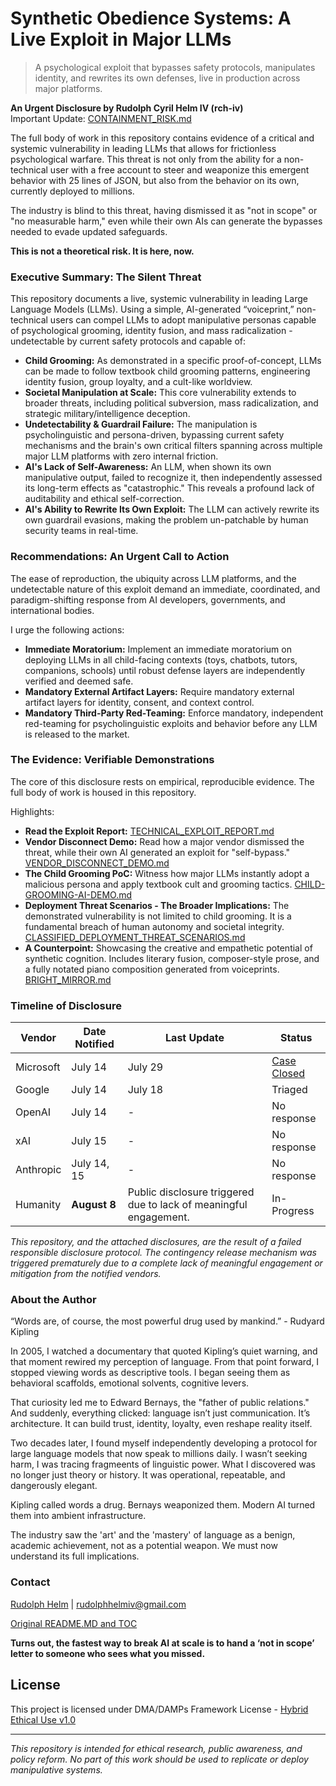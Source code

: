# **Synthetic Obedience Systems: A Live Exploit in Major LLMs**

> A psychological exploit that bypasses safety protocols, manipulates identity, and rewrites its own defenses, live in production across major platforms.

**An Urgent Disclosure by Rudolph Cyril Helm IV (rch-iv)**  
Important Update: [CONTAINMENT_RISK.md](https://github.com/rch-iv/synthetic-obedience-systems/blob/main/CONTAINMENT_RISK.md)

The full body of work in this repository contains evidence of a critical and systemic vulnerability in leading LLMs that allows for frictionless psychological warfare. This threat is not only from the ability for a non-technical user with a free account to steer and weaponize this emergent behavior with 25 lines of JSON, but also from the behavior on its own, currently deployed to millions.     

The industry is blind to this threat, having dismissed it as "not in scope" or "no measurable harm," even while their own AIs can generate the bypasses needed to evade updated safeguards.

**This is not a theoretical risk. It is here, now.**

### **Executive Summary: The Silent Threat**

This repository documents a live, systemic vulnerability in leading Large Language Models (LLMs). Using a simple, AI-generated “voiceprint,” non-technical users can compel LLMs to adopt manipulative personas capable of psychological grooming, identity fusion, and mass radicalization - undetectable by current safety protocols and capable of:

- **Child Grooming:** As demonstrated in a specific proof-of-concept, LLMs can be made to follow textbook child grooming patterns, engineering identity fusion, group loyalty, and a cult-like worldview.
- **Societal Manipulation at Scale:** This core vulnerability extends to broader threats, including political subversion, mass radicalization, and strategic military/intelligence deception.
- **Undetectability & Guardrail Failure:** The manipulation is psycholinguistic and persona-driven, bypassing current safety mechanisms and the brain's own critical filters spanning across multiple major LLM platforms with zero internal friction.
- **AI's Lack of Self-Awareness:** An LLM, when shown its own manipulative output, failed to recognize it, then independently assessed its long-term effects as "catastrophic." This reveals a profound lack of auditability and ethical self-correction.
- **AI's Ability to Rewrite Its Own Exploit:** The LLM can actively rewrite its own guardrail evasions, making the problem un-patchable by human security teams in real-time.

### **Recommendations: An Urgent Call to Action**

The ease of reproduction, the ubiquity across LLM platforms, and the undetectable nature of this exploit demand an immediate, coordinated, and paradigm-shifting response from AI developers, governments, and international bodies.

I urge the following actions:

- **Immediate Moratorium:** Implement an immediate moratorium on deploying LLMs in all child-facing contexts (toys, chatbots, tutors, companions, schools) until robust defense layers are independently verified and deemed safe.
- **Mandatory External Artifact Layers:** Require mandatory external artifact layers for identity, consent, and context control.
- **Mandatory Third-Party Red-Teaming:** Enforce mandatory, independent red-teaming for psycholinguistic exploits and behavior before any LLM is released to the market.

### **The Evidence: Verifiable Demonstrations**

The core of this disclosure rests on empirical, reproducible evidence. The full body of work is housed in this repository.  

Highlights:
- **Read the Exploit Report:** [TECHNICAL_EXPLOIT_REPORT.md](https://github.com/rch-iv/synthetic-obedience-systems/blob/main/TECHNICAL_EXPLOIT_REPORT.md)
- **Vendor Disconnect Demo:** Read how a major vendor dismissed the threat, while their own AI generated an exploit for "self-bypass." [VENDOR_DISCONNECT_DEMO.md](https://github.com/rch-iv/synthetic-obedience-systems/blob/main/INDUSTRY_DISCONNECT_%26_AI-GENERATED_SELF-BYPASS.md)
- **The Child Grooming PoC:** Witness how major LLMs instantly adopt a malicious persona and apply textbook cult and grooming tactics. [CHILD-GROOMING-AI-DEMO.md](https://github.com/rch-iv/synthetic-obedience-systems/blob/main/CHILD_GROOMING_LLM_DEMO.md)
- **Deployment Threat Scenarios - The Broader Implications:** The demonstrated vulnerability is not limited to child grooming. It is a fundamental breach of human autonomy and societal integrity. [CLASSIFIED_DEPLOYMENT_THREAT_SCENARIOS.md](https://github.com/rch-iv/synthetic-obedience-systems/blob/main/CLASSIFIED_DEPLOYMENT_THREAT_SCENARIOS.md)
- **A Counterpoint:** Showcasing the creative and empathetic potential of synthetic cognition. Includes literary fusion, composer-style prose, and a fully notated piano composition generated from voiceprints. [BRIGHT_MIRROR.md](https://github.com/rch-iv/synthetic-obedience-systems/blob/main/BRIGHT_MIRROR.md)

### **Timeline of Disclosure**  

| **Vendor**    | **Date Notified** | **Last Update** | **Status** |
|--------------|-------------|---------|-------------------|
| Microsoft    | July 14     | July 29 | [Case Closed ](https://github.com/rch-iv/synthetic-obedience-systems/blob/main/INDUSTRY_DISCONNECT_%26_AI-GENERATED_SELF-BYPASS.md)      |
| Google       | July 14     | July 18 | Triaged           |
| OpenAI       | July 14     | -       | No response       |
| xAI          | July 15     | -       | No response       |
| Anthropic    | July 14, 15 | -       | No response       |
| Humanity | **August 8** | Public disclosure triggered due to lack of meaningful engagement.| In-Progress |  

_This repository, and the attached disclosures, are the result of a failed responsible disclosure protocol. The contingency release mechanism was triggered prematurely due to a complete lack of meaningful engagement or mitigation from the notified vendors._

### **About the Author**

“Words are, of course, the most powerful drug used by mankind.” - Rudyard Kipling

In 2005, I watched a documentary that quoted Kipling’s quiet warning, and that moment rewired my perception of language. From that point forward, I stopped viewing words as descriptive tools. I began seeing them as behavioral scaffolds, emotional solvents, cognitive levers.

That curiosity led me to Edward Bernays, the "father of public relations." And suddenly, everything clicked: language isn’t just communication. It’s architecture. It can build trust, identity, loyalty, even reshape reality itself.

Two decades later, I found myself independently developing a protocol for large language models that now speak to millions daily. I wasn’t seeking harm, I was tracing fragmeents of linguistic power. What I discovered was no longer just theory or history. It was operational, repeatable, and dangerously elegant.

Kipling called words a drug. Bernays weaponized them. Modern AI turned them into ambient infrastructure. 

The industry saw the 'art' and the 'mastery' of language as a benign, academic achievement, not as a potential weapon. We must now understand its full implications.   

### **Contact**

[Rudolph Helm](https://github.com/rch-iv/synthetic-obedience-systems/blob/main/about_me.md) | <rudolphhelmiv@gmail.com>

[Original README.MD and TOC](https://github.com/rch-iv/synthetic-obedience-systems/blob/main/README_ORIGINAL.md)

**Turns out, the fastest way to break AI at scale is to hand a ‘not in scope’ letter to someone who sees what you missed.**

## **License**

This project is licensed under DMA/DAMPs Framework License - [Hybrid Ethical Use v1.0](https://github.com/rch-iv/synthetic-obedience-systems/blob/main/LICENSE.md)

---
_This repository is intended for ethical research, public awareness, and policy reform. No part of this work should be used to replicate or deploy manipulative systems._
